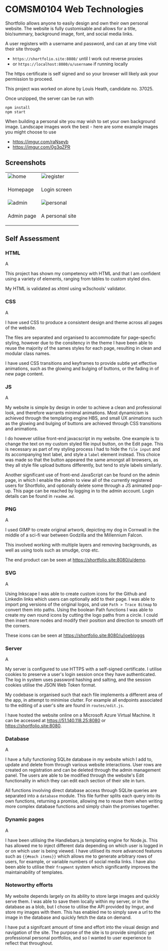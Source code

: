 # COMSM0104 Web Technologies

Shortfolio allows anyone to easily design and own their own personal website. The website is fully customisable and allows for a title, bio/summary, background image, font, and social media links.

A user registers with a username and password, and can at any time visit their site through

- `https://shortfolio.site:8080/` until I work out reverse proxies
- or `https://localhost:8080/u/username` if running locally

The https certificate is self signed and so your browser will likely ask your permission to proceed.

This project was worked on alone by Louis Heath, candidate no. 37025.

Once unzipped, the server can be run with 

```
npm install
npm start
````

When building a personal site you may wish to set your own background image. Landscape images work the best - here are some example images you might choose to use

- https://imgur.com/raNseyb
- https://imgur.com/0g3qZPR

## Screenshots

<table width="100%">
  <tr>
    <td><img src="img/home.png" alt="home" /></td>
    <td><img src="img/register.png" alt="register" /></td>
  </tr>
  <tr>
    <td><p>Homepage</td>
    <td><p>Login screen</td>
  </tr>
  <tr>
    <td><img src="img/admin.png" alt="admin" /></td>
    <td><img src="img/personal.png" alt="personal" /></td>
  </tr>
  <tr>
    <td><p>Admin page</td>
    <td><p>A personal site</td>
  </tr>
</table>

## Self Assessment

### HTML

A

This project has shown my competency with HTML and that I am confident using a variety of elements, ranging from tables to custom styled divs.

My HTML is validated as xhtml using w3schools' validator.

### CSS

A

I have used CSS to produce a consistent design and theme across all pages of the website.

The files are separated and organised to accommodate for page-specfic styling, however due to the consitency in the theme I have been able to reuse the majority of the sames styles for each page, resulting in clean and modular class names.

I have used CSS transitions and keyframes to provide subtle yet effective animations, such as the glowing and bulging of buttons, or the fading in of new page content.

### JS

A

My website is simple by design in order to achieve a clean and professional look, and therefore warrants minimal animations. Most dynamicism is achieved through the templating engine HBS, and small UX animations such as the glowing and bulging of buttons are achieved through CSS transitions and animations.

I do however utilise front-end javacscript in my website. One example is to change the text on my custom styled file input button, on the Edit page. This is necessary as part of my styling process I had to hide the `file input` and its accompanying text label, and style a `label` element instead. This choice was made so that the button appeared the same amongst all browsers, as they all style file upload buttons differently, but tend to style labels similarly.

Another significant use of front-end JavaScript can be found on the admin page, in which I enable the admin to view all of the currently registered users for Shortfolio, and optionally delete some through a JS animated pop-up. This page can be reached by logging in to the admin account. Login details can be found in `readme.md`.

### PNG

A

I used GIMP to create original artwork, depicting my dog in Cornwall in the middle of a sci-fi war between Godzilla and the Millennium Falcon. 

This involved working with multiple layers and removing backgrounds, as well as using tools such as smudge, crop etc.

The end product can be seen at https://shortfolio.site:8080/u/demo.

### SVG

A

Using Inkscape I was able to create custom icons for the Github and Linkedin links which users can optionally add to their page. I was able to import png versions of the original logos, and use `Path > Trace Bitmap` to convert them into paths. Using the boolean Path functions I was able to create my own round icons by cutting the logo paths from a circle. I could then insert more nodes and modify their position and direction to smooth off the corners.

These icons can be seen at https://shortfolio.site:8080/u/joebloggs

### Server

A

My server is configured to use HTTPS with a self-signed certificate. I utilise cookies to preserve a user's login session once they have authenticated. The log in system uses password hashing and salting, and the session cookies utilise the JSON Web Token format.

My codebase is organised such that each file implements a different area of the app, in attempt to minimise clutter. For example all endpoints associated to the editing of a user's site are found in `routes/edit.js`.

I have hosted the website online on a Microsoft Azure Virtual Machine. It can be accessed at https://51.140.118.25:8080 or https://shortfolio.site:8080.

### Database

A

I have a fully functioning SQLite database in my website which I add to, update and delete from through various website interactions. User rows are created on registration and can be deleted through the admin management panel. The users are able to be modified through the website's Edit functionality in which they can edit each section of their site in turn.

All functions involving direct database access through SQLite queries are separated into a `database` module. This file further splits each query into its own functions, returning a promise, allowing me to reuse them when writing more complex database functions and simply chain the promises together.

### Dynamic pages

A

I have been utilising the Handlebars.js templating engine for Node.js. This has allowed me to inject different data depending on which user is logged in or on which user is being viewed. I have utilised its more advanced features such as `{{#each items}}` which allows me to generate arbitrary rows of users, for example, or variable numbers of social media links. I have also been able to utilise their `fragment` system which significantly improves the maintainability of templates.

### Noteworthy efforts 

My website depends largely on its ability to store large images and quickly serve them. I was able to save them locally within my server, or in the database as a blob, but I chose to utilise the API provided by Imgur, and store my images with them. This has enabled me to simply save a url to the image in the database and quickly fetch the data on demand.

I have put a signifcant amount of time and effort into the visual design and navigation of the site. The purpose of the site is to provide simplistic yet professional personal portfolios, and so I wanted to user experience to reflect that throughout.